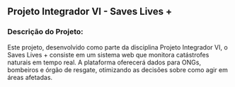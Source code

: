 ## Projeto Integrador VI - Saves Lives +

### Descrição do Projeto:
Este projeto, desenvolvido como parte da disciplina Projeto Integrador VI, o Saves Lives + consiste em um sistema web que monitora catástrofes naturais em tempo real. A plataforma oferecerá dados para ONGs, bombeiros e órgão de resgate, otimizando as decisões sobre como agir em áreas afetadas.
